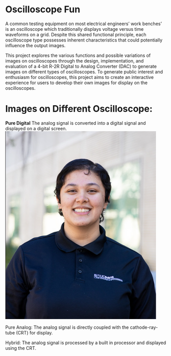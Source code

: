 # Oscilloscope Fun
A common testing equipment on most electrical engineers’ work benches’ is an oscilloscope which traditionally displays voltage versus time waveforms on a grid. Despite this shared functional principle, each oscilloscope type possesses inherent characteristics that could potentially influence the output images. 

This project explores the various functions and possible variations of images on oscilloscopes through the design, implementation, and evaluation of a 4-bit R-2R Digital to Analog Converter (DAC) to generate images on different types of oscilloscopes. To generate public interest and enthusiasm for oscilloscopes, this project aims to create an interactive experience for users to develop their own images for display on the oscilloscopes.


# Images on Different Oscilloscope:

**Pure Digital**
The analog signal is converted into a digital signal and displayed on a digital screen.
![KeysightHeart](https://github.com/PaggieZ/EE-Emerge-2023-OscilloscopeFun/blob/main/pictures/Akanksha.png?raw=true)



Pure Analog: The analog signal is directly coupled with the cathode-ray-tube (CRT) for display.

Hybrid: The analog signal is processed by a built in processor and displayed using the CRT.


